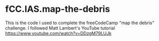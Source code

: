 # fCC.IAS.map-the-debris
This is the code I used to complete the freeCodeCamp "map the debris" challenge. I followed Matt Lambert's YouTube tutorial https://www.youtube.com/watch?v=DDzgM79LUJk
